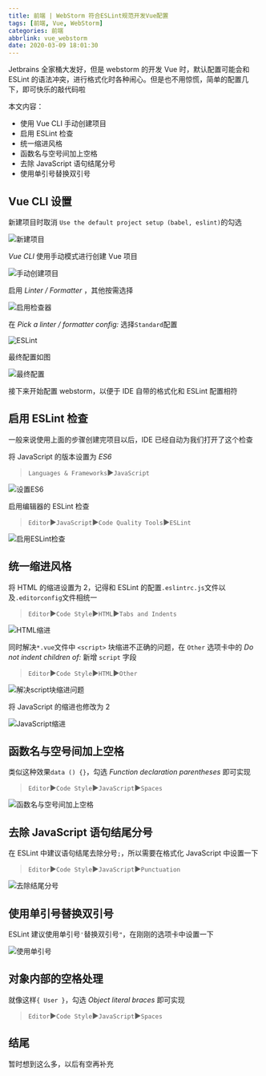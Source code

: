 ```yaml
---
title: 前端 | WebStorm 符合ESLint规范开发Vue配置
tags: [前端, Vue, WebStorm]
categories: 前端
abbrlink: vue_webstorm
date: 2020-03-09 18:01:30
---
```


Jetbrains 全家桶大发好，但是 webstorm 的开发 Vue 时，默认配置可能会和 ESLint 的语法冲突，进行格式化时各种闹心。但是也不用惊慌，简单的配置几下，即可快乐的敲代码啦

本文内容：

- 使用 Vue CLI 手动创建项目
- 启用 ESLint 检查
- 统一缩进风格
- 函数名与空号间加上空格
- 去除 JavaScript 语句结尾分号
- 使用单引号替换双引号

<!-- more -->

## Vue CLI 设置

新建项目时取消 `Use the default project setup (babel, eslint)`的勾选

![新建项目](https://files.zuiyu1818.cn/H5/WebStormInit.jpg)

_Vue CLI_ 使用手动模式进行创建 Vue 项目

![手动创建项目](https://files.zuiyu1818.cn/H5/WebStormManually.jpg)

启用 _Linter / Formatter_ ，其他按需选择

![启用检查器](https://files.zuiyu1818.cn/H5/WebStormLinter.jpg)

在 _Pick a linter / formatter config:_ 选择`Standard`配置

![ESLint](https://files.zuiyu1818.cn/H5/WebStormESLint.jpg)

最终配置如图

![最终配置](https://files.zuiyu1818.cn/H5/WebStormFinally.jpg)

接下来开始配置 webstorm，以便于 IDE 自带的格式化和 ESLint 配置相符

## 启用 ESLint 检查

一般来说使用上面的步骤创建完项目以后，IDE 已经自动为我们打开了这个检查

将 JavaScript 的版本设置为 _ES6_

> `Languages & Frameworks`▶`JavaScript`

![设置ES6](https://files.zuiyu1818.cn/H5/WebStormJSES6.jpg)

启用编辑器的 ESLint 检查

> `Editor`▶`JavaScript`▶`Code Quality Tools`▶`ESLint`

![启用ESLint检查](https://files.zuiyu1818.cn/H5/WebStormJSESLint.jpg)

## 统一缩进风格

将 HTML 的缩进设置为 2，记得和 ESLint 的配置`.eslintrc.js`文件以及`.editorconfig`文件相统一

> `Editor`▶`Code Style`▶`HTML`▶`Tabs and Indents`

![HTML缩进](https://files.zuiyu1818.cn/H5/WebStormHTMLIndent.jpg)

同时解决`*.vue`文件中 `<script>` 块缩进不正确的问题，在 `Other` 选项卡中的 _Do not indent children of:_ 新增 `script` 字段

> `Editor`▶`Code Style`▶`HTML`▶`Other`

![解决script块缩进问题](https://files.zuiyu1818.cn/H5/WebStormHTMLIndentScript.jpg)

将 JavaScript 的缩进也修改为 2

![JavaScript缩进](https://files.zuiyu1818.cn/H5/WebStormJSIndent.jpg)

## 函数名与空号间加上空格

类似这种效果`data () {}`，勾选 _Function declaration parentheses_ 即可实现

> `Editor`▶`Code Style`▶`JavaScript`▶`Spaces`

![函数名与空号间加上空格](https://files.zuiyu1818.cn/H5/WebStormJSSpaceFunction.jpg)

## 去除 JavaScript 语句结尾分号

在 ESLint 中建议语句结尾去除分号`;`，所以需要在格式化 JavaScript 中设置一下

> `Editor`▶`Code Style`▶`JavaScript`▶`Punctuation`

![去除结尾分号](https://files.zuiyu1818.cn/H5/WebStormJSSem.jpg)

## 使用单引号替换双引号

ESLint 建议使用单引号`'`替换双引号`"`，在刚刚的选项卡中设置一下

![使用单引号](https://files.zuiyu1818.cn/H5/WebStormJSQuotes.jpg)

## 对象内部的空格处理

就像这样`{ User }`，勾选 _Object literal braces_ 即可实现

> `Editor`▶`Code Style`▶`JavaScript`▶`Spaces`

## 结尾

暂时想到这么多，以后有空再补充
